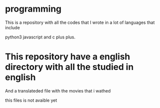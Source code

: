 # programming
This is a repository with all the codes that I wrote in a lot of languages that include

python3 javascript and c plus plus.

# This repository have a english directory with all the studied in english

And a translateded file with the movies that i wathed

this files is not avaible yet
